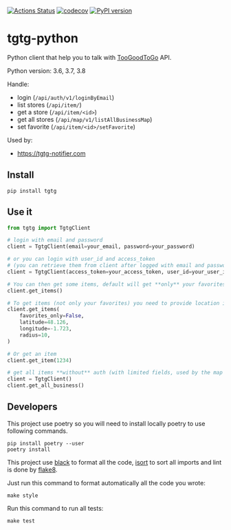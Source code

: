 [![Actions Status](https://github.com/ahivert/tgtg-python/workflows/CI/badge.svg)](https://github.com/ahivert/tgtg-python/actions)
[![codecov](https://codecov.io/gh/ahivert/tgtg-python/branch/master/graph/badge.svg)](https://codecov.io/gh/ahivert/tgtg-python)
[![PyPI version](https://img.shields.io/pypi/v/tgtg?color=blue)](https://pypi.org/project/tgtg/)

# tgtg-python

Python client that help you to talk with [TooGoodToGo](https://toogoodtogo.com) API.

Python version: 3.6, 3.7, 3.8

Handle:
- login (`/api/auth/v1/loginByEmail`)
- list stores (`/api/item/`)
- get a store (`/api/item/<id>`)
- get all stores (`/api/map/v1/listAllBusinessMap`)
- set favorite (`/api/item/<id>/setFavorite`)

Used by:
- https://tgtg-notifier.com

## Install

```
pip install tgtg
```

## Use it

```python
from tgtg import TgtgClient

# login with email and password
client = TgtgClient(email=your_email, password=your_password)

# or you can login with user_id and access_token
# (you can retrieve them from client after logged with email and password)
client = TgtgClient(access_token=your_access_token, user_id=your_user_id)

# You can then get some items, default will get **only** your favorites
client.get_items()

# To get items (not only your favorites) you need to provide location informations
client.get_items(
    favorites_only=False,
    latitude=48.126,
    longitude=-1.723,
    radius=10,
)

# Or get an item
client.get_item(1234)

# get all items **without** auth (with limited fields, used by the map in the app)
client = TgtgClient()
client.get_all_business()

```

## Developers

This project use poetry so you will need to install locally poetry to use following
commands.
```
pip install poetry --user
poetry install
```

This project use [black](https://github.com/psf/black) to format all the code,
[isort](https://github.com/timothycrosley/isort) to sort all imports and
lint is done by [flake8](https://github.com/PyCQA/flake8).

Just run this command to format automatically all the code you wrote:
```
make style
```

Run this command to run all tests:
```
make test
```
